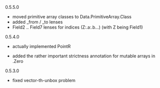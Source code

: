 0.5.5.0

- moved primitive array classes to Data.PrimitiveArray.Class
- added _from / _to lenses
- Field2 .. Field7 lenses for indices (Z:.a:.b...) (with Z being Field1)

0.5.4.0

- actually implemented PointR

- added the rather important strictness annotation for mutable arrays in .Zero

0.5.3.0

- fixed vector-th-unbox problem
